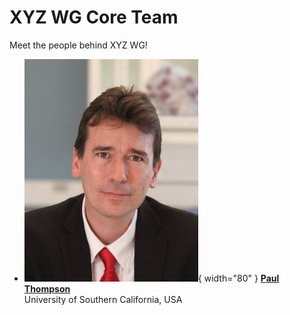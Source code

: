 # XYZ WG Core Team

Meet the people behind XYZ WG!

<!-- 
The section below uses a special mix of markdown and HTML to make pretty cards.
To add another person, copy the following format and add it between the <div> </div> tags:

COPY THIS TO ADD ANOTHER PERSON:

- ![Member 1](img/member1.jpg){ width="80" } **[Member One](https://personal.website.org/of-member-1)**  
  City University, The Country

 -->
<div class="grid cards" markdown>

- ![Paul](../assets/profile_pictures/paul.jpeg){ width="80" } **[Paul Thompson](https://keck.usc.edu/faculty-search/paul-m-thompson/)**  
  University of Southern California, USA

</div>
